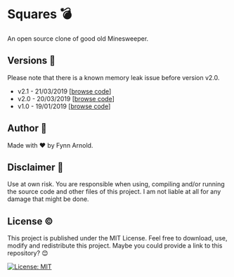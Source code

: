 # Squares :bomb:

An open source clone of good old Minesweeper.

## Versions :calendar:

Please note that there is a known memory leak issue before version v2.0.

* v2.1 - 21/03/2019 [[browse code](https://github.com/Innoberger/Squares/tree/e090e0210fce005e970ef24539039c8f0f956c67)]
* v2.0 - 20/03/2019 [[browse code](https://github.com/Innoberger/Squares/tree/70feb3df1759812abb4eba1acbcad309d72243ad)]
* v1.0 - 19/01/2019 [[browse code](https://github.com/Innoberger/Squares/tree/9bbeee2502e2c8da66b18297fba6621d1c6ba497)]

## Author :bust_in_silhouette:

Made with :heart: by Fynn Arnold.

## Disclaimer :page_with_curl:

Use at own risk. You are responsible when using, compiling and/or running the source code and other files of this project. I am not liable at all for any damage that might be done.

## License :copyright:

This project is published under the MIT License. Feel free to download, use, modify and redistribute this project. Maybe you could provide a link to this repository? :blush:

[![License: MIT](https://img.shields.io/badge/License-MIT-yellow.svg)](https://opensource.org/licenses/MIT)
